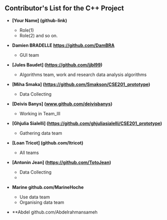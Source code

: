 ## Contributor's List for the C++ Project




   
* **[Your Name] (github-link)**
  * Role(1)
  * Role(2) and so on.
  
* **Damien BRADELLE https://github.com/DamBRA**
  * GUI team
  
* **[Jules Baudet] (https://github.com/jjbl99)**
  * Algorithms team, work and research data analysis algorithms

* **[Miha Smaka] (https://github.com/Smakson/CSE201_prototype)**
  * Data Collecting
  
* **[Deivis Banys] (www.github.com/deivisbanys)**
  * Working in Team_III

* **[Ghjulia Sialelli] (https://github.com/ghjuliasialelli/CSE201_prototype)**
    * Gathering data team
    
* **[Loan Tricot] (github.com/ltricot)**
    * All teams
    
* **[Antonin Jean] (https://github.com/TotoJean)**
  * Data Collecting
  * 

* **Marine  github.com/MarineHoche**
  * Use data team
  * Organising data team
  
 * **Abdel github.com/Abdelrahmansameh
  
